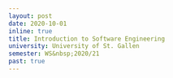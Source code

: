 ```yaml
---
layout: post
date: 2020-10-01
inline: true
title: Introduction to Software Engineering
university: University of St. Gallen
semester: WS&nbsp;2020/21
past: true
---
```

